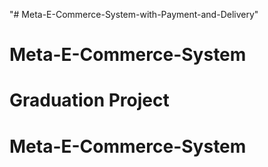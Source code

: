 "# Meta-E-Commerce-System-with-Payment-and-Delivery" 
# Meta-E-Commerce-System
# Graduation Project
# Meta-E-Commerce-System
